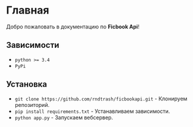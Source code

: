 # Главная

Добро пожаловать в документацию по **Ficbook Api**!

## Зависимости

* `python >= 3.4`
* `PyPi`

## Установка

* `git clone https://github.com/rndtrash/ficbookapi.git` - Клонируем репозиторий.
* `pip install requirements.txt` - Устанавливаем зависимости.
* `python app.py` - Запускаем вебсервер.